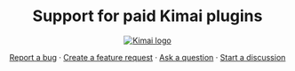 <h1 align="center">Support for paid Kimai plugins</h1>

<p align="center">
  <a href="https://tabler.io/">
    <img src="https://raw.githubusercontent.com/kimai/images/master/repository-header.png" alt="Kimai logo">
  </a>
</p>

<p align="center">

</p>

<p align="center">
  <a href="https://github.com/kimai/plugins/issues/new">Report a bug</a> ·
  <a href="https://github.com/kimai/plugins/issues/new">Create a feature request</a> ·
  <a href="https://github.com/kimai/plugins/discussions/new?category=questions-answers">Ask a question</a> ·
  <a href="https://github.com/kimai/plugins/discussions/new?category=general">Start a discussion</a>
</p>
